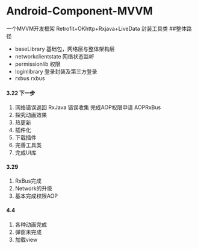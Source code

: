 # Android-Component-MVVM
一个MVVM开发框架 Retrofit+OKhttp+Rxjava+LiveData 封装工具类
##整体路径
- baseLibrary 基础包，网络层与整体架构层
- networkclientstate 网络状态监听
- permissionlib 权限
- loginlibrary 登录封装及第三方登录
- rxbus rxbus

#### 3.22  下一步
1. 网络错误返回 RxJava 错误收集 完成AOP权限申请 AOPRxBus
2. 探究动画效果
3. 热更新
4. 插件化
5. 下载插件
6. 完善工具类
7. 完成UI库
#### 3.29
1. RxBus完成
2. Network的升级
3. 基本完成权限AOP

#### 4.4
1. 各种动画完成
2. 弹窗未完成
3. 加载view

